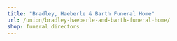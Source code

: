 ```yaml
---
title: "Bradley, Haeberle & Barth Funeral Home"
url: /union/bradley-haeberle-and-barth-funeral-home/
shop: funeral directors
---
```

